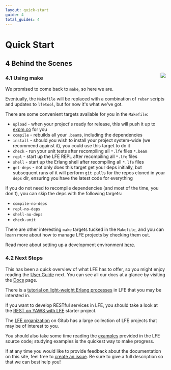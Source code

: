 ```yaml
---
layout: quick-start
guide: 4
total_guides: 4
---
```

# Quick Start

## 4 Behind the Scenes

<img src="https://raw.github.com/lfe/docs/master/images/doubles.jpg"
     style="float: right; padding-left: 1em;">

### 4.1 Using make

We promised to come back to ``make``, so here we are.

Eventually, the ``Makefile`` will be replaced with a combination of ``rebar``
scripts and updates to ``lfetool``, but for now it's what we've got.

There are some convenient targets available for you in the ``Makefile``:

* ``upload`` - when your project's ready for release, this will push it up to
  <a href="http://expm.co/">expm.co</a> for you
* ``compile`` - rebuilds all your ``.beam``s, including the dependencies
* ``install`` - should you wish to install your project system-wide (we recommend
  against it), you could use this target to do it
* ``check`` - run your unit tests after recompiling all ``*.lfe`` files ``*.beam``
* ``repl`` - start up the LFE REPL after recompiling all ``*.lfe`` files
* ``shell`` - start up the Erlang shell after recompiling all ``*.lfe`` files
* ``get-deps`` - not only does this target get your deps initially, but subsequent
  runs of it will perform ``git pull``s for the repos cloned in your ``deps``
  dir, ensuring you have the latest code for everything

If you do not need to recompile dependencies (and most of the time, you don't),
you can skip the deps with the following targets:

* ``compile-no-deps``
* ``repl-no-deps``
* ``shell-no-deps``
* ``check-unit``

There are other interesting ``make`` targets tucked in the ``Makefile``, and
you can learn more about how to manage LFE projects by checking them out.

Read more about setting up a development environment
<a href="http://docs.lfe.io/user-guide/intro/4.html">here</a>.


### 4.2 Next Steps

This has been a quick overview of what LFE has to offer, so you might enjoy
reading the <a href="/user-guide/intro/1.html">User Guide</a>
next. You can see all our docs at a glance by visiting the
<a href="/">Docs</a> page.

There is a <a href="http://docs.lfe.io/tutorials/processes/1.html">tutorial
on light-weight Erlang processes</a> in LFE that you may be intersted in.

If you want to develop RESTful services in LFE, you should take a look at the
<a href="https://github.com/lfe/yaws-rest-starter">REST on YAWS with LFE</a>
starter project.

The <a href="https://github.com/lfe">LFE organization</a> on Gitub has a large
collection of LFE projects that may be of interest to you.

You should also take some time reading the
<a href="https://github.com/rvirding/lfe">examples</a> provided in the LFE
source code; studying examples is the quickest way to make progress.

If at any time you would like to provide feedback about the documentation on
this site, feel free to
<a href="https://github.com/lfe/docs/issues">create an issue</a>. Be
sure to give a full description so that we can best help you!
